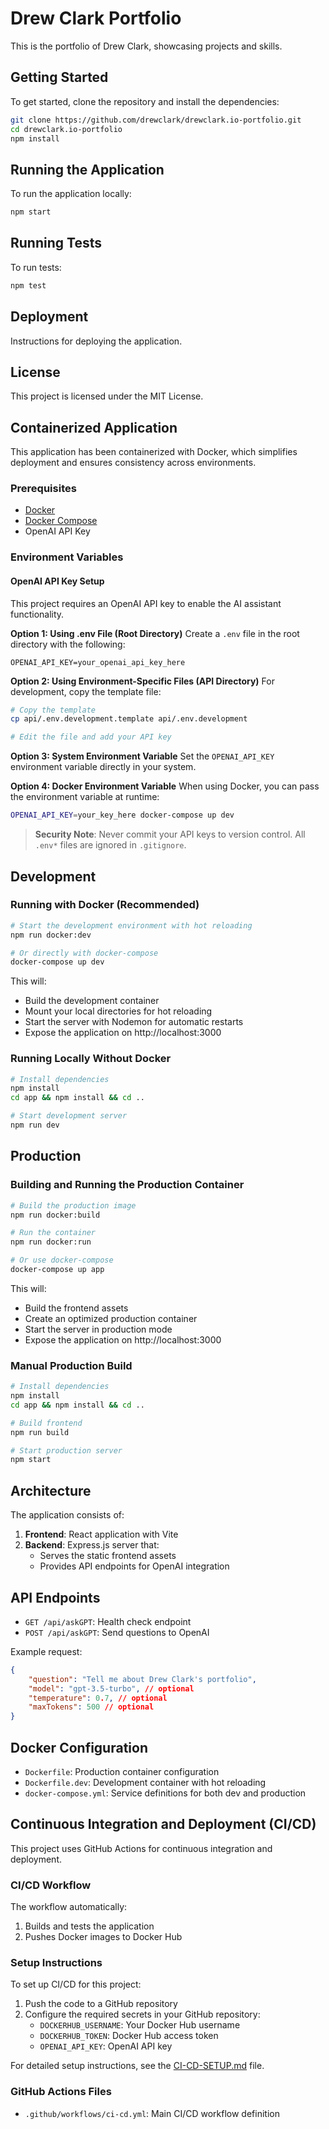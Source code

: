 # Drew Clark Portfolio

This is the portfolio of Drew Clark, showcasing projects and skills.

## Getting Started

To get started, clone the repository and install the dependencies:

```bash
git clone https://github.com/drewclark/drewclark.io-portfolio.git
cd drewclark.io-portfolio
npm install
```

## Running the Application

To run the application locally:

```bash
npm start
```

## Running Tests

To run tests:

```bash
npm test
```

## Deployment

Instructions for deploying the application.

## License

This project is licensed under the MIT License.

## Containerized Application

This application has been containerized with Docker, which simplifies deployment and ensures consistency across environments.

### Prerequisites

-   [Docker](https://docs.docker.com/get-docker/)
-   [Docker Compose](https://docs.docker.com/compose/install/)
-   OpenAI API Key

### Environment Variables

#### OpenAI API Key Setup

This project requires an OpenAI API key to enable the AI assistant functionality.

**Option 1: Using .env File (Root Directory)**
Create a `.env` file in the root directory with the following:

```
OPENAI_API_KEY=your_openai_api_key_here
```

**Option 2: Using Environment-Specific Files (API Directory)**
For development, copy the template file:

```bash
# Copy the template
cp api/.env.development.template api/.env.development

# Edit the file and add your API key
```

**Option 3: System Environment Variable**
Set the `OPENAI_API_KEY` environment variable directly in your system.

**Option 4: Docker Environment Variable**
When using Docker, you can pass the environment variable at runtime:

```bash
OPENAI_API_KEY=your_key_here docker-compose up dev
```

> **Security Note**: Never commit your API keys to version control. All `.env*` files are ignored in `.gitignore`.

## Development

### Running with Docker (Recommended)

```bash
# Start the development environment with hot reloading
npm run docker:dev

# Or directly with docker-compose
docker-compose up dev
```

This will:

-   Build the development container
-   Mount your local directories for hot reloading
-   Start the server with Nodemon for automatic restarts
-   Expose the application on http://localhost:3000

### Running Locally Without Docker

```bash
# Install dependencies
npm install
cd app && npm install && cd ..

# Start development server
npm run dev
```

## Production

### Building and Running the Production Container

```bash
# Build the production image
npm run docker:build

# Run the container
npm run docker:run

# Or use docker-compose
docker-compose up app
```

This will:

-   Build the frontend assets
-   Create an optimized production container
-   Start the server in production mode
-   Expose the application on http://localhost:3000

### Manual Production Build

```bash
# Install dependencies
npm install
cd app && npm install && cd ..

# Build frontend
npm run build

# Start production server
npm start
```

## Architecture

The application consists of:

1. **Frontend**: React application with Vite
2. **Backend**: Express.js server that:
    - Serves the static frontend assets
    - Provides API endpoints for OpenAI integration

## API Endpoints

-   `GET /api/askGPT`: Health check endpoint
-   `POST /api/askGPT`: Send questions to OpenAI

Example request:

```json
{
    "question": "Tell me about Drew Clark's portfolio",
    "model": "gpt-3.5-turbo", // optional
    "temperature": 0.7, // optional
    "maxTokens": 500 // optional
}
```

## Docker Configuration

-   `Dockerfile`: Production container configuration
-   `Dockerfile.dev`: Development container with hot reloading
-   `docker-compose.yml`: Service definitions for both dev and production

## Continuous Integration and Deployment (CI/CD)

This project uses GitHub Actions for continuous integration and deployment.

### CI/CD Workflow

The workflow automatically:

1. Builds and tests the application
2. Pushes Docker images to Docker Hub

### Setup Instructions

To set up CI/CD for this project:

1. Push the code to a GitHub repository
2. Configure the required secrets in your GitHub repository:
    - `DOCKERHUB_USERNAME`: Your Docker Hub username
    - `DOCKERHUB_TOKEN`: Docker Hub access token
    - `OPENAI_API_KEY`: OpenAI API key

For detailed setup instructions, see the [CI-CD-SETUP.md](./CI-CD-SETUP.md) file.

### GitHub Actions Files

-   `.github/workflows/ci-cd.yml`: Main CI/CD workflow definition
